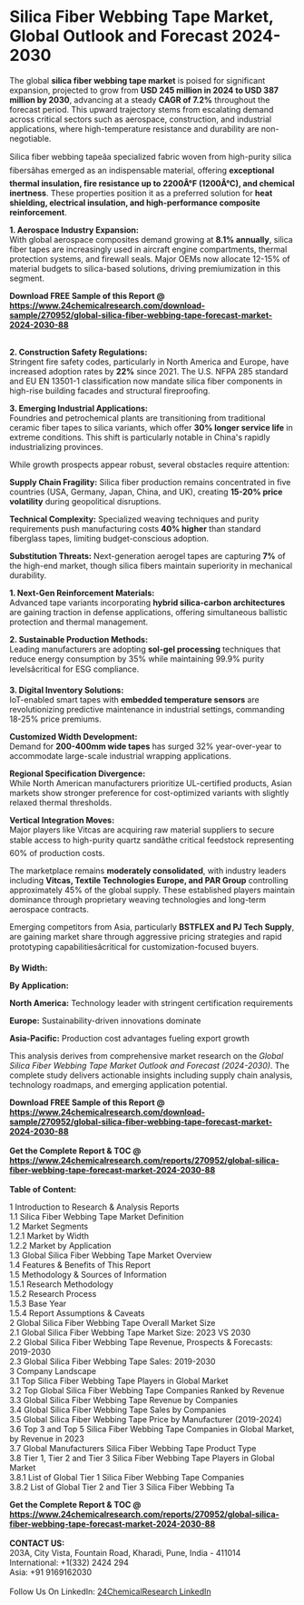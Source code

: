 <h1>Silica Fiber Webbing Tape Market, Global Outlook and Forecast 2024-2030</h1><p>The global <strong>silica fiber webbing tape market</strong> is poised for significant expansion, projected to grow from <strong>USD 245 million in 2024 to USD 387 million by 2030</strong>, advancing at a steady <strong>CAGR of 7.2%</strong> throughout the forecast period. This upward trajectory stems from escalating demand across critical sectors such as aerospace, construction, and industrial applications, where high-temperature resistance and durability are non-negotiable.</p><p>Silica fiber webbing tapeâa specialized fabric woven from high-purity silica fibersâhas emerged as an indispensable material, offering <strong>exceptional thermal insulation, fire resistance up to 2200Â°F (1200Â°C), and chemical inertness</strong>. These properties position it as a preferred solution for <strong>heat shielding, electrical insulation, and high-performance composite reinforcement</strong>.</p><p><strong>1. Aerospace Industry Expansion:</strong><br>
With global aerospace composites demand growing at <strong>8.1% annually</strong>, silica fiber tapes are increasingly used in aircraft engine compartments, thermal protection systems, and firewall seals. Major OEMs now allocate 12-15% of material budgets to silica-based solutions, driving premiumization in this segment.</p><div><b>Download FREE Sample of this Report @ 
            <a href="https://www.24chemicalresearch.com/download-sample/270952/global-silica-fiber-webbing-tape-forecast-market-2024-2030-88">
            https://www.24chemicalresearch.com/download-sample/270952/global-silica-fiber-webbing-tape-forecast-market-2024-2030-88</a></b></div><br><p><strong>2. Construction Safety Regulations:</strong><br>
Stringent fire safety codes, particularly in North America and Europe, have increased adoption rates by <strong>22%</strong> since 2021. The U.S. NFPA 285 standard and EU EN 13501-1 classification now mandate silica fiber components in high-rise building facades and structural fireproofing.</p><p><strong>3. Emerging Industrial Applications:</strong><br>
Foundries and petrochemical plants are transitioning from traditional ceramic fiber tapes to silica variants, which offer <strong>30% longer service life</strong> in extreme conditions. This shift is particularly notable in China's rapidly industrializing provinces.</p><p>While growth prospects appear robust, several obstacles require attention:</p><p><strong>Supply Chain Fragility:</strong> Silica fiber production remains concentrated in five countries (USA, Germany, Japan, China, and UK), creating <strong>15-20% price volatility</strong> during geopolitical disruptions.</p><p><strong>Technical Complexity:</strong> Specialized weaving techniques and purity requirements push manufacturing costs <strong>40% higher</strong> than standard fiberglass tapes, limiting budget-conscious adoption.</p><p><strong>Substitution Threats:</strong> Next-generation aerogel tapes are capturing <strong>7%</strong> of the high-end market, though silica fibers maintain superiority in mechanical durability.</p><p><strong>1. Next-Gen Reinforcement Materials:</strong><br>
Advanced tape variants incorporating <strong>hybrid silica-carbon architectures</strong> are gaining traction in defense applications, offering simultaneous ballistic protection and thermal management.</p><p><strong>2. Sustainable Production Methods:</strong><br>
Leading manufacturers are adopting <strong>sol-gel processing</strong> techniques that reduce energy consumption by 35% while maintaining 99.9% purity levelsâcritical for ESG compliance.</p><p><strong>3. Digital Inventory Solutions:</strong><br>
IoT-enabled smart tapes with <strong>embedded temperature sensors</strong> are revolutionizing predictive maintenance in industrial settings, commanding 18-25% price premiums.</p><p><strong>Customized Width Development:</strong><br>
    Demand for <strong>200-400mm wide tapes</strong> has surged 32% year-over-year to accommodate large-scale industrial wrapping applications.</p><p><strong>Regional Specification Divergence:</strong><br>
    While North American manufacturers prioritize UL-certified products, Asian markets show stronger preference for cost-optimized variants with slightly relaxed thermal thresholds.</p><p><strong>Vertical Integration Moves:</strong><br>
    Major players like Vitcas are acquiring raw material suppliers to secure stable access to high-purity quartz sandâthe critical feedstock representing 60% of production costs.</p><p>The marketplace remains <strong>moderately consolidated</strong>, with industry leaders including <strong>Vitcas, Textile Technologies Europe, and PAR Group</strong> controlling approximately 45% of the global supply. These established players maintain dominance through proprietary weaving technologies and long-term aerospace contracts.</p><p>Emerging competitors from Asia, particularly <strong>BSTFLEX and PJ Tech Supply</strong>, are gaining market share through aggressive pricing strategies and rapid prototyping capabilitiesâcritical for customization-focused buyers.</p><p><strong>By Width:</strong></p><p><strong>By Application:</strong></p><p><strong>North America:</strong> Technology leader with stringent certification requirements</p><p><strong>Europe:</strong> Sustainability-driven innovations dominate</p><p><strong>Asia-Pacific:</strong> Production cost advantages fueling export growth</p><p>This analysis derives from comprehensive market research on the <em>Global Silica Fiber Webbing Tape Market Outlook and Forecast (2024-2030)</em>. The complete study delivers actionable insights including supply chain analysis, technology roadmaps, and emerging application potential.</p><div><b>Download FREE Sample of this Report @ 
            <a href="https://www.24chemicalresearch.com/download-sample/270952/global-silica-fiber-webbing-tape-forecast-market-2024-2030-88">
            https://www.24chemicalresearch.com/download-sample/270952/global-silica-fiber-webbing-tape-forecast-market-2024-2030-88</a></b></div><br><div><b>Get the Complete Report & TOC @ 
            <a href="https://www.24chemicalresearch.com/reports/270952/global-silica-fiber-webbing-tape-forecast-market-2024-2030-88">
            https://www.24chemicalresearch.com/reports/270952/global-silica-fiber-webbing-tape-forecast-market-2024-2030-88</a></b></div><br>
            <b>Table of Content:</b><p>1 Introduction to Research & Analysis Reports<br />
    1.1 Silica Fiber Webbing Tape Market Definition<br />
    1.2 Market Segments<br />
        1.2.1 Market by Width<br />
        1.2.2 Market by Application<br />
    1.3 Global Silica Fiber Webbing Tape Market Overview<br />
    1.4 Features & Benefits of This Report<br />
    1.5 Methodology & Sources of Information<br />
        1.5.1 Research Methodology<br />
        1.5.2 Research Process<br />
        1.5.3 Base Year<br />
        1.5.4 Report Assumptions & Caveats<br />
2 Global Silica Fiber Webbing Tape Overall Market Size<br />
    2.1 Global Silica Fiber Webbing Tape Market Size: 2023 VS 2030<br />
    2.2 Global Silica Fiber Webbing Tape Revenue, Prospects & Forecasts: 2019-2030<br />
    2.3 Global Silica Fiber Webbing Tape Sales: 2019-2030<br />
3 Company Landscape<br />
    3.1 Top Silica Fiber Webbing Tape Players in Global Market<br />
    3.2 Top Global Silica Fiber Webbing Tape Companies Ranked by Revenue<br />
    3.3 Global Silica Fiber Webbing Tape Revenue by Companies<br />
    3.4 Global Silica Fiber Webbing Tape Sales by Companies<br />
    3.5 Global Silica Fiber Webbing Tape Price by Manufacturer (2019-2024)<br />
    3.6 Top 3 and Top 5 Silica Fiber Webbing Tape Companies in Global Market, by Revenue in 2023<br />
    3.7 Global Manufacturers Silica Fiber Webbing Tape Product Type<br />
    3.8 Tier 1, Tier 2 and Tier 3 Silica Fiber Webbing Tape Players in Global Market<br />
        3.8.1 List of Global Tier 1 Silica Fiber Webbing Tape Companies<br />
        3.8.2 List of Global Tier 2 and Tier 3 Silica Fiber Webbing Ta</p><div><b>Get the Complete Report & TOC @ 
            <a href="https://www.24chemicalresearch.com/reports/270952/global-silica-fiber-webbing-tape-forecast-market-2024-2030-88">
            https://www.24chemicalresearch.com/reports/270952/global-silica-fiber-webbing-tape-forecast-market-2024-2030-88</a></b></div><br><b>CONTACT US:</b><br>
            203A, City Vista, Fountain Road, Kharadi, Pune, India - 411014<br>
            International: +1(332) 2424 294<br>
            Asia: +91 9169162030 <br><br>
            Follow Us On LinkedIn: <a href="https://www.linkedin.com/company/24chemicalresearch/">24ChemicalResearch LinkedIn</a>